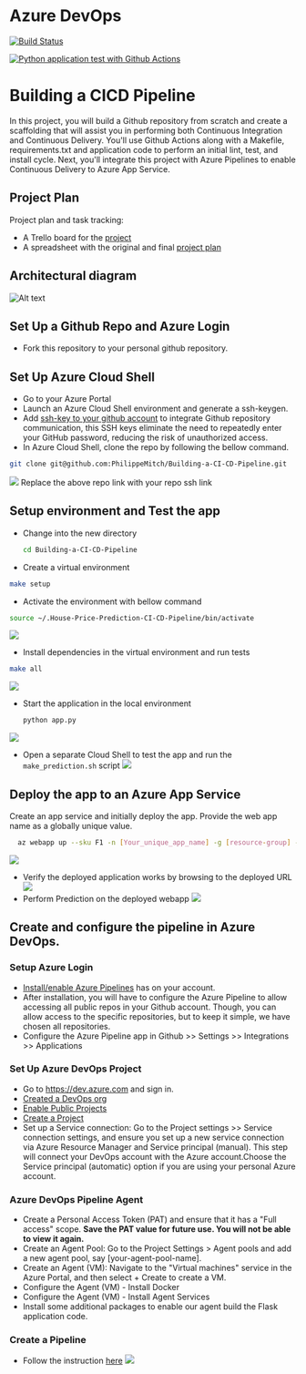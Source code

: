 # Azure DevOps
[![Build Status](https://dev.azure.com/odluser267231/sm-house-price-prediction/_apis/build/status%2FPhilippeMitch.Building-a-CI-CD-Pipeline%20(14)?branchName=main)](https://dev.azure.com/odluser267231/sm-house-price-prediction/_build/latest?definitionId=14&branchName=main)

[![Python application test with Github Actions](https://github.com/PhilippeMitch/Building-a-CI-CD-Pipeline/actions/workflows/pythonapp.yml/badge.svg)](https://github.com/PhilippeMitch/Building-a-CI-CD-Pipeline/actions/workflows/pythonapp.yml)
# Building a CICD Pipeline
In this project, you will build a Github repository from scratch and create a scaffolding that will assist you in performing both Continuous Integration and Continuous Delivery. You'll use Github Actions along with a Makefile, requirements.txt and application code to perform an initial lint, test, and install cycle. Next, you'll integrate this project with Azure Pipelines to enable Continuous Delivery to Azure App Service.

## Project Plan
Project plan and task tracking:
* A Trello board for the [project](https://trello.com/b/ZURVlW9y/public-project)
* A spreadsheet with the original and final [project plan](https://docs.google.com/spreadsheets/d/19qZFcrMGlzRFZnrQkB4GyfIqO_xq9uuW6aV1M_14b5I/edit?usp=sharing)

## Architectural diagram
![Alt text](https://github.com/PhilippeMitch/Building-a-CI-CD-Pipeline/blob/main/screenshots/app-diagram.png)

## Set Up a Github Repo and Azure Login
* Fork this repository to your personal github repository.

## Set Up Azure Cloud Shell
* Go to your Azure Portal
* Launch an Azure Cloud Shell environment and generate a ssh-keygen.
* Add [ssh-key to your github account](https://docs.github.com/en/authentication/connecting-to-github-with-ssh/adding-a-new-ssh-key-to-your-github-account) to integrate Github repository communication, this SSH keys eliminate the need to repeatedly enter your GitHub password, reducing the risk of unauthorized access.
* In Azure Cloud Shell, clone the repo by following the bellow command.
```bash
git clone git@github.com:PhilippeMitch/Building-a-CI-CD-Pipeline.git
```
![](https://github.com/PhilippeMitch/Building-a-CI-CD-Pipeline/blob/main/screenshots/clone_project.png)
Replace the above repo link with your repo ssh link 
## Setup environment and Test the app
* Change into the new directory
  ```bash
  cd Building-a-CI-CD-Pipeline
  ```
* Create a virtual environment
```bash
make setup
```
* Activate the environment with bellow command
```bash
source ~/.House-Price-Prediction-CI-CD-Pipeline/bin/activate
```
![](https://github.com/PhilippeMitch/Building-a-CI-CD-Pipeline/blob/main/screenshots/env_setup.png)
* Install dependencies in the virtual environment and run tests
```bash
make all
```
![](https://github.com/PhilippeMitch/Building-a-CI-CD-Pipeline/blob/main/screenshots/make_all_2.png)
* Start the application in the local environment
  ```bash
  python app.py
  ```
![](https://github.com/PhilippeMitch/Building-a-CI-CD-Pipeline/blob/main/screenshots/run_app_portal.png)
* Open a separate Cloud Shell to test the app and run the `make_prediction.sh` script
![](https://github.com/PhilippeMitch/Building-a-CI-CD-Pipeline/blob/main/screenshots/local_prediction.png)
## Deploy the app to an Azure App Service
Create an app service and initially deploy the app. Provide the web app name as a globally unique value.
```bash
  az webapp up --sku F1 -n [Your_unique_app_name] -g [resource-group] --location [location]
```
![](https://github.com/PhilippeMitch/Building-a-CI-CD-Pipeline/blob/main/screenshots/create_webapp.jpg)

* Verify the deployed application works by browsing to the deployed URL
![](https://github.com/PhilippeMitch/Building-a-CI-CD-Pipeline/blob/main/screenshots/run_in_cloud_shell_browser_1.jpg)
* Perform Prediction on the deployed webapp
![](https://github.com/PhilippeMitch/Building-a-CI-CD-Pipeline/blob/main/screenshots/life_prediction.png)

## Create and configure the pipeline in Azure DevOps.

### Setup Azure Login
* [Install/enable Azure Pipelines](https://github.com/marketplace/azure-pipelines) has on your account.
* After installation, you will have to configure the Azure Pipeline to allow accessing all public repos in your Github account. Though, you can allow access to the specific repositories, but to keep it simple, we have chosen all repositories.
* Configure the Azure Pipeline app in Github >> Settings >> Integrations >> Applications
### Set Up Azure DevOps Project
* Go to https://dev.azure.com and sign in.
* [Created a DevOps org](https://go.microsoft.com/fwlink/?LinkId=307137)
* [Enable Public Projects](https://docs.microsoft.com/en-us/azure/devops/organizations/public/make-project-public?view=azure-devops#enable-anonymous-access-to-projects-for-your-organization)
* [Create a Project](https://docs.microsoft.com/en-us/azure/devops/organizations/public/make-project-public?view=azure-devops#enable-anonymous-access-to-projects-for-your-organization)
* Set up a Service connection:
Go to the Project settings >> Service connection settings, and ensure you set up a new service connection via Azure Resource Manager and Service principal (manual). This step will connect your DevOps account with the Azure account.Choose the Service principal (automatic) option if you are using your personal Azure account.
### Azure DevOps Pipeline Agent
* Create a Personal Access Token (PAT) and ensure that it has a "Full access" scope. **Save the PAT value for future use. You will not be able to view it again.**
* Create an Agent Pool: Go to the Project Settings > Agent pools and add a new agent pool, say [your-agent-pool-name].
* Create an Agent (VM): Navigate to the "Virtual machines" service in the Azure Portal, and then select + Create to create a VM.
* Configure the Agent (VM) - Install Docker
* Configure the Agent (VM) - Install Agent Services
* Install some additional packages to enable our agent build the Flask application code.
### Create a Pipeline
* Follow the instruction [here](https://learn.microsoft.com/en-us/azure/devops/pipelines/ecosystems/python-webapp?view=azure-devops&tabs=linux)
![](https://github.com/PhilippeMitch/Building-a-CI-CD-Pipeline/blob/main/screenshots/azure-devops-cicd.jpg)

